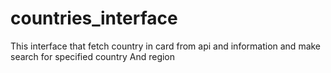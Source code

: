 # countries_interface

This interface that fetch country in card from api and information and make search for specified country And region
